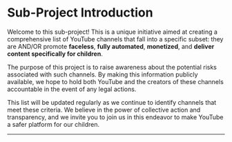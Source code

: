 # Sub-Project Introduction

Welcome to this sub-project! This is a unique initiative aimed at creating a comprehensive list of YouTube channels that fall into a specific subset: they are AND/OR promote  **faceless**, **fully automated**, **monetized**, and **deliver content specifically for children**.

The purpose of this project is to raise awareness about the potential risks associated with such channels. By making this information publicly available, we hope to hold both YouTube and the creators of these channels accountable in the event of any legal actions.

This list will be updated regularly as we continue to identify channels that meet these criteria. We believe in the power of collective action and transparency, and we invite you to join us in this endeavor to make YouTube a safer platform for our children.

---
